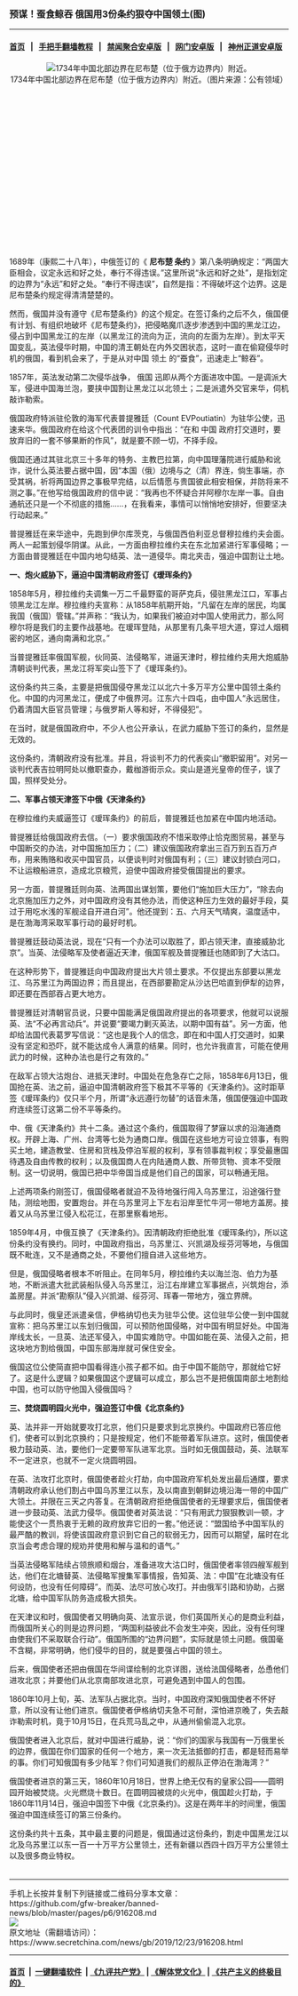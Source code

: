 ### 预谋！蚕食鲸吞 俄国用3份条约狠夺中国领土(图)
------------------------

#### [首页](https://github.com/gfw-breaker/banned-news/blob/master/README.md) &nbsp;&nbsp;|&nbsp;&nbsp; [手把手翻墙教程](https://github.com/gfw-breaker/guides/wiki) &nbsp;&nbsp;|&nbsp;&nbsp; [禁闻聚合安卓版](https://github.com/gfw-breaker/bn-android) &nbsp;&nbsp;|&nbsp;&nbsp; [网门安卓版](https://github.com/oGate2/oGate) &nbsp;&nbsp;|&nbsp;&nbsp; [神州正道安卓版](https://github.com/SzzdOgate/update) 



<div class="article_right" style="fone-color:#000">
 <p style="text-align:center">
  <img alt="1734年中国北部边界在尼布楚（位于俄方边界内）附近。" src="//img3.secretchina.com/pic/2019/12-10/p2579671a653275470-ss.jpg"/>
  <br>
   1734年中国北部边界在尼布楚（位于俄方边界内）附近。（图片来源：公有领域）
   <span id="hideid" name="hideid" style="color:red;display:none;">
    <span href="https://www.secretchina.com">
    </span>
   </span>
  </br>
 </p>
 <div id="txt-mid1-t21-2017">
  <ins class="adsbygoogle" data-ad-client="ca-pub-1276641434651360" data-ad-slot="2451032099" style="display:inline-block;width:336px;height:280px">
  </ins>
  <div id="SC-22xxx">
  </div>
 </div>
 <p>
  1689年（康熙二十八年），中俄签订的《
  <strong>
   尼布楚
   <span href="https://www.secretchina.com/news/gb/tag/条约" target="_blank">
    条约
   </span>
  </strong>
  》第八条明确规定：“两国大臣相会，议定永远和好之处，奉行不得违误。”这里所说“永远和好之处”，是指划定的边界为“永远”和好之处。“奉行不得违误”，自然是指：不得破坏这个边界。这是尼布楚条约规定得清清楚楚的。
  <span id="hideid" name="hideid" style="color:red;display:none;">
   <span href="https://www.secretchina.com">
   </span>
  </span>
 </p>
 <p>
  然而，俄国并没有遵守《尼布楚条约》的这个规定。在签订条约之后不久，俄国便有计划、有组织地破坏《尼布楚条约》，把侵略魔爪逐步渗透到中国的黑龙江边，侵占到中国黑龙江的左岸（以黑龙江的流向为正，流向的左面为左岸）。到太平天国变乱，英法侵华时期，中国的清王朝处在内外交困状态，这时一直在偷窥侵华时机的俄国，看到机会来了，于是从对中国
  <span href="https://www.secretchina.com/news/gb/tag/领土" target="_blank">
   领土
  </span>
  的“蚕食”，迅速走上“鲸吞”。
 </p>
 <p>
  1857年，英法发动第二次侵华战争，
  <span href="https://www.secretchina.com/news/gb/tag/俄国" target="_blank">
   俄国
  </span>
  迅即从两个方面进攻中国。一是调派大军，侵进中国海兰泡，要挟中国割让黑龙江以北领土；二是派遣外交官来华，伺机敲诈勒索。
 </p>
 <p>
  俄国政府特派驻伦敦的海军代表普提雅廷（Count EVPoutiatin）为驻华公使，迅速来华。俄国政府在给这个代表团的训令中指出：“在和
  <span href="https://www.secretchina.com/news/gb/tag/中国" target="_blank">
   中国
  </span>
  政府打交道时，要放弃旧的一套不够果断的作风”，就是要不顾一切，不择手段。
 </p>
 <p>
  俄国还通过其驻北京三十多年的特务、主教巴拉第，向中国理藩院进行威胁和讹诈，说什么英法要占据中国，因“本国（俄）边境与之（清）界连，倘生事端，亦受其祸，祈将两国边界之事极早完结，以后情愿与贵国彼此相安相保，并防将来不测之事。”在他写给俄国政府的信中说：“我再也不怀疑合并阿穆尔左岸一事。自由通航还只是一个不彻底的措施……，在我看来，事情可以悄悄地安排好，但要坚决行动起来。”
 </p>
 <p>
  普提雅廷在来华途中，先跑到伊尔库茨克，与俄国西伯利亚总督穆拉维约夫会面。两人一起策划侵华阴谋。从此，一方面由穆拉维约夫在东北加紧进行军事侵略；一方面由普提雅廷在中国内地勾结英、法一道侵华。南北夹击，强迫中国割让土地。
 </p>
 <p>
  <strong>
   一、炮火威胁下，逼迫中国清朝政府签订《瑷珲条约》
  </strong>
 </p>
 <p>
  1858年5月，穆拉维约夫调集一万二千最野蛮的哥萨克兵，侵驻黑龙江口，军事占领黑龙江左岸。穆拉维约夫宣称：从1858年航期开始，“凡留在左岸的居民，均属我国（俄国）管辖。”并声称：“我认为，如果我们被迫对中国人使用武力，那么阿穆尔将是我们的主要作战基地。在瑷珲登陆，从那里有几条平坦大道，穿过人烟稠密的地区，通向南满和北京。”
 </p>
 <p>
  当普提雅廷率俄国军舰，伙同英、法侵略军，进逼天津时，穆拉维约夫用大炮威胁清朝谈判代表，黑龙江将军奕山签下了《瑷珲条约》。
 </p>
 <p>
  这份条约共三条，主要是把俄国侵夺黑龙江以北六十多万平方公里中国领土条约化。中国的内河黑龙江，便成了中俄界河。江东六十四屯，由中国人“永远居住，仍着清国大臣官员管理；与俄罗斯人等和好，不得侵犯”。
 </p>
 <p>
  在当时，就是俄国政府中，不少人也公开承认，在武力威胁下签订的条约，显然是无效的。
 </p>
 <p>
  这份条约，清朝政府没有批准。并且，将谈判不力的代表奕山“撤职留用”。对另一谈判代表吉拉明阿处以撤职查办，戴枷游街示众。奕山是道光皇帝的侄子，误了国，照样受处分。
 </p>
 <p>
  <strong>
   二、军事占领天津签下中俄《天津条约》
  </strong>
 </p>
 <p>
  在穆拉维约夫威逼签订《瑷珲条约》的前后，普提雅廷也加紧在中国内地活动。
 </p>
 <p>
  普提雅廷给俄国政府去信。（一）要求俄国政府不惜采取停止恰克图贸易，甚至与中国断交的办法，对中国施加压力；（二）建议俄国政府拿出三百万到五百万卢布，用来贿赂和收买中国官员，以便谈判时对俄国有利；（三）建议封锁白河口，不让运粮船进京，造成北京粮荒，迫使中国政府接受俄国提出的要求。
 </p>
 <p>
  另一方面，普提雅廷则向英、法两国出谋划策，要他们“施加巨大压力”，“除去向北京施加压力之外，对中国政府没有其他办法，而使这种压力生效的最好手段，莫过于用吃水浅的军舰迳自开进白河”。他还提到：五、六月天气晴爽，温度适中，是在渤海湾采取军事行动的最好时机。
 </p>
 <p>
  普提雅廷鼓动英法说，现在“只有一个办法可以取胜了，即占领天津，直接威胁北京”。当英、法侵略军及使者逼近天津，俄国军舰及普提雅廷也随即到了大沽口。
 </p>
 <p>
  在这种形势下，普提雅廷向中国政府提出大片领土要求。不仅提出东部要以黑龙江、乌苏里江为两国边界；而且提出，在西部要勘定从沙达巴哈直到伊犁的边界，即还要在西部吞占更大地方。
 </p>
 <center>
  <div style="max-width: 632px;height:180px; display: none; text-align: center; margin: 0 auto; overflow: hidden;overflow-x: hidden;">
   <div id="taboola-midarticle-thumbnails" style="max-width: 632px;height:180px;overflow: hidden;overflow-x: hidden;">
   </div>
  </div>
  <div>
   <ins class="adsbygoogle" data-ad-client="ca-pub-1276641434651360" data-ad-format="fluid" data-ad-layout="in-article" data-ad-slot="5164544770" style="display:block; text-align:center;">
   </ins>
  </div>
 </center>
 <p>
  普提雅廷对清朝官员说，只要中国能满足俄国政府提出的各项要求，他就可以说服英、法“不必再言动兵”。并说要“要竭力剿灭英法，以期中国有益”。另一方面，他却给法国代表葛罗写信说：“这也是我个人的信念，即在和中国人打交道时，如果没有坚定和恐吓，就不能达成令人满意的结果。同时，也允许我直言，可能在使用武力的时候，这种办法也是行之有效的。”
 </p>
 <p>
  在敌军占领大沽炮台、进抵天津时。中国处在危急存亡之际，1858年6月13日，俄国抢在英、法之前，逼迫中国清朝政府签下极其不平等的《天津条约》。这时距草签《瑷珲条约》仅只半个月，所谓“永远遵行勿替”的话音未落，俄国便强迫中国政府连续签订这第二份不平等条约。
 </p>
 <p>
  中、俄《天津条约》共十二条。通过这个条约，俄国取得了梦寐以求的沿海通商权。开辟上海、广州、台湾等七处为通商口岸。俄国在这些地方可设立领事，有购买土地，建造教堂、住房和货栈及停泊军舰的权利，享有领事裁判权；享受最惠国待遇及自由传教的权利；以及俄国商人在内陆通商人数、所带货物、资本不受限制。这一切说明，俄国已把中华帝国当成是他们自己的国家，可以畅通无阻。
 </p>
 <p>
  上述两项条约刚签订，俄国侵略者就迫不及待地强行闯入乌苏里江，沿途强行登陆，测绘地图，安置炮台。并在乌苏里河上下左右沿岸至忙牛河一带地方盖房。接着又从乌苏里江侵入松花江，在那里察看地形。
 </p>
 <p>
  1859年4月，中俄互换了《天津条约》。因清朝政府拒绝批准《瑷珲条约》，所以这份条约没有换约。同时，中国政府指出，乌苏里江、兴凯湖及绥芬河等地，与俄国既不毗连，又不是通商之处，不要他们擅自进入这些地方。
 </p>
 <p>
  但是，俄国侵略者根本不听阻止。在同年5月，穆拉维约夫以海兰泡、伯力为基地，不断派遣大批武装船队侵入乌苏里江，沿江右岸建立军事据点，兴筑炮台，添盖房屋。并派“勘察队”侵入兴凯湖、绥芬河、珲春一带地方，强立界牌。
 </p>
 <center>
  <ins class="adsbygoogle" data-ad-client="ca-pub-1276641434651360" data-ad-format="fluid" data-ad-layout="in-article" data-ad-slot="3646767294" style="display:block; text-align:center;">
  </ins>
 </center>
 <p>
  与此同时，俄皇还派遣亲信，伊格纳切也夫为驻华公使。这位驻华公使一到中国就宣称：把乌苏里江以东划归俄国，可以预防他国侵略，对中国有明显好处。中国海岸线太长，一旦英、法还军侵入，中国实难防守。中国如能在英、法侵入之前，把这块地方割给俄国，中国东部海岸就可保住安全。
 </p>
 <p>
  俄国这位公使简直把中国看得连小孩子都不如。由于中国不能防守，那就给它好了。这是什么逻辑？如果俄国这个逻辑可以成立，那么岂不是把俄国南部土地割给中国，也可以防守他国入侵俄国吗？
 </p>
 <p>
  <strong>
   三、焚烧圆明园火光中，强迫签订中俄《北京条约》
  </strong>
 </p>
 <p>
  英、法并非一开始就要攻打北京，他们只是要求到北京换约。中国政府已答应他们，使者可以到北京换约；只是按规定，他们不能带着军队进京。这时，俄国使者极力鼓动英、法，要他们一定要带军队进军北京。当时如无俄国鼓动，英、法联军不一定进京，也就不一定火烧圆明园。
 </p>
 <p>
  在英、法攻打北京时，俄国使者趁火打劫，向中国政府军机处发出最后通牒，要求清朝政府承认他们割占中国乌苏里江以东，及以南直到朝鲜边境沿海一带的中国广大领土。并限在三天之内答复。在清朝政府拒绝俄国使者的无理要求后，俄国使者进一步鼓动英、法武力侵华。俄国使者对英法说：“只有用武力狠狠教训一顿，才能使这个一贯热衷于无赖的政府放弃它旧的一套。”他还说：“盟国给予中国军队的最严酷的教训，将使该国政府意识到它自己的软弱无力，因而可以期望，届时在北京当会考虑合理的规劝并使用和解与温和的语气。”
 </p>
 <p>
  当英法侵略军陆续占领旅顺和烟台，准备进攻大沽口时，俄国使者率领四艘军舰到达，他们在北塘替英、法侵略军搜集军事情报，告知英、法：中国“在北塘没有任何设防，也没有任何障碍”。而英、法尽可放心攻打。并由俄军引路和协助，占据北塘，给中国军队防务造成极大损失。
 </p>
 <p>
  在天津议和时，俄国使者又明确向英、法宣示说，你们英国所关心的是商业利益，而俄国所关心的则是边界问题，“两国利益彼此不会发生冲突，因此，没有任何理由使我们不采取联合行动”。俄国所围的“边界问题”，实际就是领土问题。俄国毫不含糊，非常明确，他们侵华的目的，就是要强占中国的领土。
 </p>
 <p>
  后来，俄国使者还把由俄国在华间谍绘制的北京详图，送给法国侵略者，怂恿他们进攻北京；并要他们从北京南部攻进北京，可避免遇到中国人的包围。
 </p>
 <p>
  1860年10月上旬，英、法军队占据北京。当时，中国政府深知俄国使者不怀好意，所以没有让他们进京。俄国使者伊格纳切夫急不可耐，深怕进京晚了，失去敲诈勒索时机，竟于10月15日，在兵荒马乱之中，从通州偷偷混入北京。
 </p>
 <p>
  俄国使者进入北京后，就对中国进行威胁，说：“你们的国家与我国有一万俄里长的边界，俄国在你们国家的任何一个地方，来一次无法抵御的打击，都是轻而易举的事。你们可知俄国有多少陆军？你们可知道我们的舰队正停泊在渤海湾？”
 </p>
 <p>
  俄国使者进京的第三天，1860年10月18日，世界上绝无仅有的皇家公园——圆明园开始被焚烧。火光燃烧十数日。在圆明园被烧的火光中，俄国趁火打劫，于1860年11月14日，强迫中国签下中俄《北京条约》。这是在两年半的时间里，俄国强迫中国连续签订的第三份条约。
 </p>
 <p>
  这份条约共十五条，其中最主要的问题是，俄国通过这份条约，割走中国黑龙江以北及乌苏里江以东一百一十万平方公里领土，还有新疆以西四十四万平方公里领土以及很多商业特权。
  <center>
   <div>
    <div id="txt-mid2-t22-2017" style="display: block;  max-height: 351px;  overflow: hidden;">
     <div id="SC-21xxx">
     </div>
     <ins class="adsbygoogle" data-ad-client="ca-pub-1276641434651360" data-ad-format="auto" data-ad-slot="4301710469" data-full-width-responsive="true" style="display:block">
     </ins>
    </div>
   </div>
  </center>
  <div style="padding-top:5px;">
  </div>
 </p>
</div>

<hr/>
手机上长按并复制下列链接或二维码分享本文章：<br/>
https://github.com/gfw-breaker/banned-news/blob/master/pages/p6/916208.md <br/>
<a href='https://github.com/gfw-breaker/banned-news/blob/master/pages/p6/916208.md'><img src='https://github.com/gfw-breaker/banned-news/blob/master/pages/p6/916208.md.png'/></a> <br/>
原文地址（需翻墙访问）：https://www.secretchina.com/news/gb/2019/12/23/916208.html


------------------------
#### [首页](https://github.com/gfw-breaker/banned-news/blob/master/README.md) &nbsp;|&nbsp; [一键翻墙软件](https://github.com/gfw-breaker/nogfw/blob/master/README.md) &nbsp;| [《九评共产党》](https://github.com/gfw-breaker/9ping.md/blob/master/README.md#九评之一评共产党是什么) | [《解体党文化》](https://github.com/gfw-breaker/jtdwh.md/blob/master/README.md) | [《共产主义的终极目的》](https://github.com/gfw-breaker/gczydzjmd.md/blob/master/README.md)


<img src='http://gfw-breaker.win/banned-news/pages/p6/916208.md' width='0px' height='0px'/>